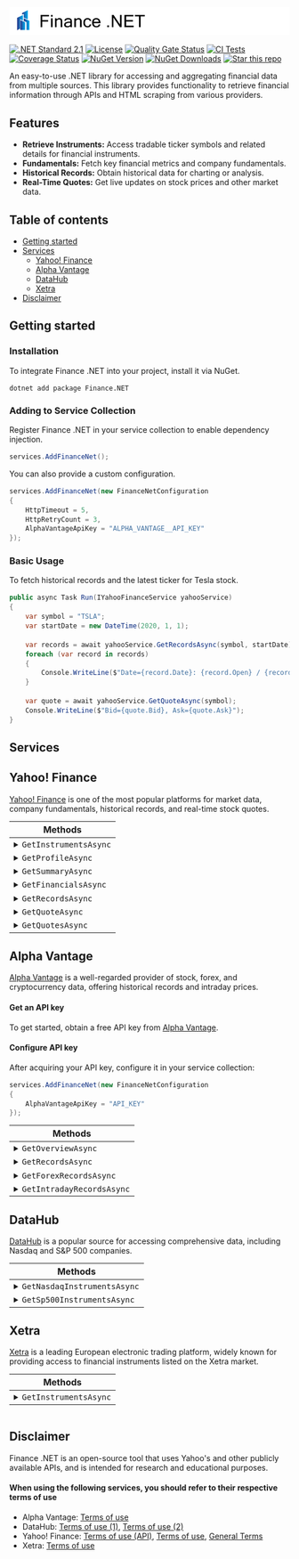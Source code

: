 ![Banner](./src/banner.png)

[![.NET Standard 2.1](https://img.shields.io/badge/.NET%20Standard-2.1-blue)](#)
[![License](https://img.shields.io/badge/License-MIT-blue.svg)](./LICENSE)
[![Quality Gate Status](https://sonarcloud.io/api/project_badges/measure?project=thorstenalpers_Finance.NET&metric=alert_status)](https://sonarcloud.io/project/issues?issueStatuses=OPEN%2CCONFIRMED&id=thorstenalpers_Finance.NET)
[![CI Tests](https://github.com/thorstenalpers/Finance.NET/actions/workflows/ci.yml/badge.svg)](https://github.com/thorstenalpers/Finance.NET/actions/workflows/ci.yml)
[![Coverage Status](https://coveralls.io/repos/github/thorstenalpers/Finance.NET/badge.svg?branch=develop)](https://coveralls.io/github/thorstenalpers/Finance.NET?branch=develop)
[![NuGet Version](https://img.shields.io/nuget/v/Finance.NET.svg)](https://www.nuget.org/packages/Finance.NET)
[![NuGet Downloads](https://img.shields.io/nuget/dt/Finance.NET.svg)](https://www.nuget.org/packages/Finance.NET)
[![Star this repo](https://img.shields.io/github/stars/thorstenalpers/Finance.NET.svg?style=social&label=Star&maxAge=60)](https://github.com/thorstenalpers/Finance.NET)

An easy-to-use .NET library for accessing and aggregating financial data from multiple sources. This library provides functionality to retrieve financial information through APIs and HTML scraping from various providers.

## Features

* **Retrieve Instruments:** Access tradable ticker symbols and related details for financial instruments.
* **Fundamentals:** Fetch key financial metrics and company fundamentals.
* **Historical Records:** Obtain historical data for charting or analysis.
* **Real-Time Quotes:** Get live updates on stock prices and other market data.

## Table of contents

* [Getting started](#getting-started)
* [Services](#services)
  * [Yahoo! Finance](#yahoo-finance)
  * [Alpha Vantage](#alpha-vantage)
  * [DataHub](#datahub)
  * [Xetra](#xetra)
* [Disclaimer](#disclaimer)

## Getting started

### Installation

To integrate Finance .NET into your project, install it via NuGet.

```shell
dotnet add package Finance.NET
```

### Adding to Service Collection

Register Finance .NET in your service collection to enable dependency injection.

```csharp
services.AddFinanceNet();
```

You can also provide a custom configuration.

```csharp
services.AddFinanceNet(new FinanceNetConfiguration
{
    HttpTimeout = 5,
    HttpRetryCount = 3,                                
    AlphaVantageApiKey = "ALPHA_VANTAGE__API_KEY"
});
```

### Basic Usage

To fetch historical records and the latest ticker for Tesla stock.

```csharp
public async Task Run(IYahooFinanceService yahooService)
{
    var symbol = "TSLA";
    var startDate = new DateTime(2020, 1, 1);

    var records = await yahooService.GetRecordsAsync(symbol, startDate);
    foreach (var record in records)
    {
        Console.WriteLine($"Date={record.Date}: {record.Open} / {record.Close}");
    }

    var quote = await yahooService.GetQuoteAsync(symbol);
    Console.WriteLine($"Bid={quote.Bid}, Ask={quote.Ask}");
}
```

## Services

## Yahoo! Finance

[Yahoo! Finance](https://finance.yahoo.com/) is one of the most popular platforms for market data, company fundamentals, historical records, and real-time stock quotes.

<div style="width: 100%;">
<table style="width: 100%;">
  <thead>
    <tr>
      <th style="font-size: 16px;">Methods</th>
    </tr>
  </thead>
  <tbody>
    <tr style="background-color: transparent;">
      <td>
      <details><summary style="margin: 1px"><code style="font-size: 14px">GetInstrumentsAsync</code></summary>
      <div style="height: 1px; background-color: #ddd; width: 100%; margin-top: 10px;"></div>

#### Description

Retrieves a collection of financial instruments.

#### Parameters

* `EAssetType? filterByType`: An optional filter to specify the type of asset. If not provided, all asset types will be included.  
  Possible values for `EAssetType`:

  | Value  | Name   | Description                                    |
  |--------|--------|------------------------------------------------|
  | `1`    | Stock  | A stock instrument.                |
  | `2`    | ETF    | An exchange-traded fund (ETF).      |
  | `3`    | Forex  | A foreign exchange (Forex) instrument. |
  | `4`    | Crypto | A cryptocurrency instrument.        |
  | `5`    | Index  | An index instrument.                |

* `CancellationToken token`: (Optional) Cancellation token to cancel the operation if needed.

#### Returns

A task that resolves to an `IEnumerable<Instrument>` containing the following properties for each item:

| Property           | Type              | Description                            | Example         |
|--------------------|-------------------|----------------------------------------|-----------------|
| `Symbol`           | `string?`         | The ticker symbol of the instrument.   | AAPL            |
| `InstrumentType`   | `EAssetType?`     | The type of the financial instrument.  | Stock           |


#### Example

```csharp
public async Task Run(IYahooFinanceService yahooService)
{
    // Retrieve all instruments
    var instruments = await yahooService.GetInstrumentsAsync();

    // Retrieve only stock instruments
    var stockInstruments = await yahooService.GetInstrumentsAsync(EAssetType.Stock);

    foreach (var instrument in stockInstruments)
    {
        Console.WriteLine($"Symbol: {instrument.Symbol}, Type: {instrument.InstrumentType}");
    }
}
```
</details>
</td>
    </tr>
        <tr style="background-color: transparent;">
      <td>
      <details><summary style="margin: 1px"><code style="font-size: 14px">GetProfileAsync</code></summary>
      <div style="height: 1px; background-color: #ddd; width: 100%; margin-top: 10px;"></div>


#### Description

Retrieves the profile of a specific entity based on its symbol.

#### Parameters

* `string symbol`: The symbol of the quote (e.g., `"AAPL"` for Apple).
* `CancellationToken token`: (Optional) Cancellation token to cancel the operation if needed.

#### Returns

A task that resolves to a `Profile` containing the following properties:

| Property        | Type        | Description                                    | Example                     |
|-----------------|-------------|------------------------------------------------|-----------------------------|
| `Adress`        | `string?`   | The address of the entity.                     | One Apple Park Way, Cupertino, CA 95014 |
| `Phone`         | `string?`   | The phone number of the entity.                | +1-800-MY-APPLE             |
| `Website`       | `string?`   | The website URL of the entity.                 | https://www.apple.com       |
| `Sector`        | `string?`   | The sector in which the entity operates.       | Technology                  |
| `Industry`      | `string?`   | The industry the entity belongs to.            | Consumer Electronics        |
| `CntEmployees`  | `long?`     | The number of employees.                       | 164000                      |
| `Description`   | `string?`   | A brief description of the entity.             | Apple designs and ... |


#### Example

```csharp
public async Task Run(IYahooFinanceService yahooService)
{
    var profile = await yahooService.GetProfileAsync("AAPL");

    Console.WriteLine($"Address: {profile.Adress}");
    Console.WriteLine($"Sector: {profile.Sector}");
    Console.WriteLine($"Industry: {profile.Industry}");
    Console.WriteLine($"Description: {profile.Description}");
}
```

</details>
</td>
    </tr>
            <tr style="background-color: transparent;">
      <td>
      <details><summary style="margin: 1px"><code style="font-size: 14px">GetSummaryAsync</code></summary>
      <div style="height: 1px; background-color: #ddd; width: 100%; margin-top: 10px;"></div>

#### Description

Retrieves the summary of a specific asset based on its symbol.

#### Parameters

* `string symbol`: The symbol of the quote (e.g., `"AAPL"` for Apple).
* `CancellationToken token`: (Optional) Cancellation token to cancel the operation if needed.

#### Returns

A task that resolves to a `Summary` containing the following properties:

| Property                | Type          | Description                                                   | Example                 |
|-------------------------|---------------|---------------------------------------------------------------|-------------------------|
| `Name`                  | `string?`     | Name of the asset.                                            | Apple Inc.              |
| `MarketTimeNotice`      | `string?`     | Notice of market status.                                      | Market Closed           |
| `PreviousClose`         | `decimal?`    | Previous closing price.                                       | 180.14                  |
| `Open`                  | `decimal?`    | Opening price of the stock.                                   | 182.20                  |
| `Bid`                   | `decimal?`    | Current bid price.                                            | 180.00                  |
| `Ask`                   | `decimal?`    | Current ask price.                                            | 181.00                  |
| `DaysRange_Min`         | `decimal?`    | Minimum price today.                                          | 179.50                  |
| `DaysRange_Max`         | `decimal?`    | Maximum price today.                                          | 183.00                  |
| `WeekRange52_Min`       | `decimal?`    | Minimum price in 52 weeks.                                    | 130.20                  |
| `WeekRange52_Max`       | `decimal?`    | Maximum price in 52 weeks.                                    | 190.50                  |
| `Volume`                | `decimal?`    | Total volume traded today.                                    | 25,000,000              |
| `AvgVolume`             | `decimal?`    | Average daily volume.                                         | 30,000,000              |
| `MarketCap_Intraday`    | `decimal?`    | Market cap in the current session.                            | 2.85T                   |
| `Beta_5Y_Monthly`       | `decimal?`    | 5-year beta (monthly data).                                   | 1.20                    |
| `PE_Ratio_TTM`          | `decimal?`    | Price-to-earnings ratio (TTM).                                | 28.90                   |
| `EPS_TTM`               | `decimal?`    | Earnings per share (TTM).                                     | 6.22                    |
| `EarningsDate`          | `DateTime?`   | Date of the next earnings report.                             | 2025-02-15              |
| `Forward_Dividend`      | `decimal?`    | Expected forward dividend.                                    | 0.88                    |
| `Forward_Yield`         | `decimal?`    | Forward dividend yield.                                       | 0.49%                   |
| `Ex_DividendDate`       | `DateTime?`   | Ex-dividend date.                                             | 2025-01-10              |
| `OneYearTargetEst`      | `decimal?`    | One-year target price estimate. 

#### Example

```csharp
public async Task Run(IYahooFinanceService yahooService)
{
    // Retrieve the summary for Apple Inc.
    var summary = await yahooService.GetSummaryAsync("AAPL");

    Console.WriteLine($"Name: {summary.Name}");
    Console.WriteLine($"Previous Close: {summary.PreviousClose}");
    Console.WriteLine($"Open: {summary.Open}");
    Console.WriteLine($"Bid: {summary.Bid}");
    Console.WriteLine($"Ask: {summary.Ask}");
    Console.WriteLine($"Average Volume: {summary.AvgVolume}");
    Console.WriteLine($"EPS (TTM): {summary.EPS_TTM}");
}
```

</details>
</td>
    </tr>
            <tr style="background-color: transparent;">
      <td>
      <details><summary style="margin: 1px"><code style="font-size: 14px">GetFinancialsAsync</code></summary>
      <div style="height: 1px; background-color: #ddd; width: 100%; margin-top: 10px;"></div>

#### Description

Retrieves the financial reports for a specified asset identified by its symbol.

#### Parameters

* `string symbol`: The symbol of the quote (e.g., `"AAPL"` for Apple).
* `CancellationToken token`: (Optional) Cancellation token to cancel the operation if needed.

#### Returns

A task that resolves to a `Dictionary<string, FinancialReport>` where the key is the label (e.g., "Annual Report 2024") and the value is a `FinancialReport` containing the following properties:

| Property                                         | Type          | Description                                                                                 | Example                  |
|--------------------------------------------------|---------------|---------------------------------------------------------------------------------------------|--------------------------|
| `TickerSymbol`                                   | `string?`     | The company's stock symbol.                                                                | AAPL                     |
| `TotalRevenue`                                   | `decimal?`    | Total revenue generated.                                                                   | 394,328,000,000          |
| `CostOfRevenue`                                  | `decimal?`    | Direct costs of goods/services sold.                                                       | 213,459,000,000          |
| `GrossProfit`                                    | `decimal?`    | Gross profit (Revenue - Cost of Revenue).                                                  | 180,869,000,000          |
| `OperatingExpense`                               | `decimal?`    | Operating expenses incurred.                                                               | 34,152,000,000           |
| `OperatingIncome`                                | `decimal?`    | Operating income (Gross Profit - Operating Expenses).                                      | 146,717,000,000          |
| `NetNonOperatingInterestIncomeExpense`           | `decimal?`    | Net non-operating interest income/expense.                                                 | 2,500,000,000            |
| `OtherIncomeExpense`                             | `decimal?`    | Other non-core income/expenses.                                                            | -1,200,000,000           |
| `PretaxIncome`                                   | `decimal?`    | Pretax income before taxes.                                                                | 148,017,000,000          |
| `TaxProvision`                                   | `decimal?`    | Income taxes provisioned.                                                                  | 25,000,000,000           |
| `NetIncomeCommonStockholders`                    | `decimal?`    | Net income for common stockholders.                                                       | 123,017,000,000          |
| `DilutedNIAvailableToComStockholders`            | `decimal?`    | Diluted net income for common stockholders.                                               | 120,517,000,000          |
| `BasicEPS`                                       | `decimal?`    | Basic earnings per share.                                                                  | 6.25                     |
| `DilutedEPS`                                     | `decimal?`    | Diluted earnings per share.                                                                | 6.15                     |
| `BasicAverageShares`                             | `decimal?`    | Basic average shares for EPS.                                                             | 19,700,000,000           |
| `DilutedAverageShares`                           | `decimal?`    | Diluted average shares for EPS.                                                           | 19,600,000,000           |
| `TotalOperatingIncomeAsReported`                 | `decimal?`    | Reported total operating income.                                                          | 146,700,000,000          |
| `TotalExpenses`                                  | `decimal?`    | Total expenses incurred.                                                                   | 247,611,000,000          |
| `NetIncomeFromContinuingAndDiscontinuedOperation`| `decimal?`    | Net income from all operations.                                                           | 123,017,000,000          |
| `NormalizedIncome`                               | `decimal?`    | Normalized income adjusted for irregularities.                                             | 125,500,000,000          |
| `InterestIncome`                                 | `decimal?`    | Interest income earned.                                                                   | 5,000,000,000            |
| `InterestExpense`                                | `decimal?`    | Interest expense incurred.                                                                | 2,500,000,000            |
| `NetInterestIncome`                              | `decimal?`    | Net interest income (Income - Expense).                                                  | 2,500,000,000            |
| `EBIT`                                           | `decimal?`    | Earnings Before Interest and Taxes.                                                       | 148,217,000,000          |
| `EBITDA`                                         | `decimal?`    | Earnings Before Interest, Taxes, Depreciation, and Amortization.                          | 151,217,000,000          |
| `ReconciledCostOfRevenue`                        | `decimal?`    | Adjusted cost of revenue.                                                                 | 212,000,000,000          |
| `ReconciledDepreciation`                         | `decimal?`    | Adjusted depreciation expense.                                                            | 3,000,000,000            |
| `NetIncomeFromContinuingOperationNetMinorityInterest` | `decimal?`| Net income from continuing operations.                                                   | 121,017,000,000          |
| `TotalUnusualItemsExcludingGoodwill`             | `decimal?`    | Total unusual items, excluding goodwill.                                                  | -2,000,000,000           |
| `TotalUnusualItems`                              | `decimal?`    | Total unusual items, including goodwill.                                                  | -2,000,000,000           |
| `NormalizedEBITDA`                               | `decimal?`    | Adjusted EBITDA for unusual items.                                                       | 153,217,000,000          |
| `TaxRateForCalcs`                                | `decimal?`    | Tax rate used in calculations.                                                           | 16.9%                    |
| `TaxEffectOfUnusualItems`                        | `decimal?`    | Tax effect of unusual items.                                                             | -500,000,000             |


#### Example

```csharp
public async Task Run(IYahooFinanceService yahooService)
{
    // Retrieve financial reports for Apple Inc.
    var financialReports = await yahooService.GetFinancialsAsync("AAPL");

    foreach (var label in financialReports.Keys)
    {
        var report = financialReports[label];
        Console.WriteLine($"Label: {label}");
        Console.WriteLine($"Ticker Symbol: {report.TickerSymbol}");
        Console.WriteLine($"Total Revenue: {report.TotalRevenue}");
        Console.WriteLine($"Cost of Revenue: {report.CostOfRevenue}");
        Console.WriteLine($"Gross Profit: {report.GrossProfit}");
        Console.WriteLine($"Operating Income: {report.OperatingIncome}");
        Console.WriteLine($"Net Income: {report.NetIncomeCommonStockholders}");
        Console.WriteLine();
    }
}
```

</details>
</td>
    </tr>
        <tr style="background-color: transparent;">
      <td>
      <details><summary style="margin: 1px"><code style="font-size: 14px">GetRecordsAsync</code></summary>
      <div style="height: 1px; background-color: #ddd; width: 100%; margin-top: 10px;"></div>

#### Description

Retrieves historical stock market data records for a specified asset identified by its symbol. Users can specify an optional date range.

#### Parameters

* `string symbol`: The symbol of the quote (e.g., `"AAPL"` for Apple).
* `DateTime? startDate`: (Optional) Start date for retrieving historical records. Defaults to 7 days before the current date if not provided.
* `DateTime? endDate`: (Optional) End date for retrieving historical records. Defaults to the current date if not provided.
* `CancellationToken token`: (Optional) Cancellation token to cancel the operation if needed.

#### Returns

A task that resolves to an `IEnumerable<Record>`, where each `Record` represents a historical data point with the following properties:

| Property          | Type        | Description                                                                                 | Example           |
|-------------------|-------------|---------------------------------------------------------------------------------------------|-------------------|
| `Date`            | `DateTime`  | The date of the record.                                                                     | 2025-01-01        |
| `Open`            | `decimal?`  | The opening price.                                                                          | 150.25            |
| `High`            | `decimal?`  | The highest price during the trading session.                                               | 155.00            |
| `Low`             | `decimal?`  | The lowest price during the trading session.                                                | 148.50            |
| `Close`           | `decimal?`  | The closing price at the end of the trading session.                                        | 152.75            |
| `AdjustedClose`   | `decimal?`  | The adjusted closing price, accounting for stock splits and dividends.                      | 153.00            |
| `Volume`          | `long?`     | The trading volume (number of shares traded).                                               | 10,000,000        |

#### Example

```csharp
public async Task Run(IYahooFinanceService yahooService)
{
    // Retrieve historical records for Apple Inc. for the last 30 days
    var startDate = DateTime.UtcNow.AddDays(-30);
    var endDate = DateTime.UtcNow;

    var records = await yahooService.GetRecordsAsync("AAPL", startDate, endDate);

    foreach (var record in records)
    {
        Console.WriteLine($"Date: {record.Date:yyyy-MM-dd}");
        Console.WriteLine($"Open: {record.Open:C}");
        Console.WriteLine($"Close: {record.Close:C}");
        Console.WriteLine();
    }
}
```

</details>
</td>
    </tr>
        <tr style="background-color: transparent;">
      <td>
      <details><summary style="margin: 1px"><code style="font-size: 14px">GetQuoteAsync</code></summary>
      <div style="height: 1px; background-color: #ddd; width: 100%; margin-top: 10px;"></div>

#### Description

Retrieves detailed information about a specific financial quote, identified by its symbol. This API is useful for accessing comprehensive data about a stock, ETF, or other traded financial instruments.

#### Parameters

- `string symbol`: The symbol of the quote (e.g., `"AAPL"` for Apple).
- `CancellationToken token`: (Optional) A cancellation token that can be used to cancel the operation if needed.

#### Returns

A task that resolves to a `Quote` object. The `Quote` record contains detailed information about the requested financial instrument, as described in the table below.

| Property                          | Type         | Description                                                             | Example           |
|------------------------------------|--------------|-------------------------------------------------------------------------|-------------------|
| `Language`                         | `string?`    | The language of the quote.                                               | "en"              |
| `Region`                           | `string?`    | The region of the quote.                                                 | "US"              |
| `QuoteType`                        | `string?`    | The type of the quote.                                                   | "equity"          |
| `TypeDisp`                         | `string?`    | The display type of the quote.                                           | "STOCK"           |
| `QuoteSourceName`                  | `string?`    | The source of the quote.                                                 | "Yahoo Finance"   |
| `CustomPriceAlertConfidence`       | `string?`    | The confidence level of a custom price alert.                            | "HIGH"            |
| `Currency`                         | `string?`    | The currency in which the stock is traded.                               | "USD"             |
| `Exchange`                         | `string?`    | The exchange on which the stock is listed.                               | "NASDAQ"          |
| `ShortName`                        | `string?`    | The short name of the symbol.                                            | "AAPL"            |
| `LongName`                         | `string?`    | The full name of the symbol.                                             | "Apple Inc."      |
| `ExchangeTimezoneName`             | `string?`    | The time zone of the exchange.                                           | "America/New_York"|
| `ExchangeTimezoneShortName`        | `string?`    | The abbreviated time zone of the exchange.                               | "EST"             |
| `GmtOffSetMilliseconds`            | `long?`      | The GMT offset in milliseconds.             | -18000000         |
| `Market`                           | `string?`    | The market the instrument is listed on.                                  | "Equity"          |
| `EsgPopulated`                     | `bool?`      | Indicates if ESG.  | `true`            |
| `RegularMarketChangePercent`       | `double?`    | The percentage change in the regular market price.                       | 2.35              |
| `RegularMarketPrice`               | `double?`    | The regular market price of the stock.                                   | 145.67            |
| `MarketState`                      | `string?`    | The market state (e.g., open or closed).                                 | "OPEN"            |
| `FullExchangeName`                 | `string?`    | The full name of the exchange.                                           | "NASDAQ Stock Market"|
| `FinancialCurrency`                | `string?`    | The financial currency used for the quote.                               | "USD"             |
| `RegularMarketOpen`                | `double?`    | The opening price of the regular market.                                 | 143.50            |
| `AverageDailyVolume3Month`         | `long?`      | The average volume over the last 3 months.                               | 1500000           |
| `AverageDailyVolume10Day`          | `long?`      | The average volume over the last 10 days.                                | 2000000           |
| `FiftyTwoWeekLowChange`            | `double?`    | The change in the 52-week low price.                                    | 10.00             |
| `FiftyTwoWeekLowChangePercent`     | `double?`    | The percentage change in the 52-week low price.                         | 7.5               |
| `FiftyTwoWeekRange`                | `string?`    | The 52-week price range.                                                 | "120.00 - 160.00" |
| `FiftyTwoWeekHighChange`           | `double?`    | The change in the 52-week high price.                                   | -5.00             |
| `FiftyTwoWeekHighChangePercent`    | `double?`    | The percentage change in the 52-week high price.                        | -3.12             |
| `FiftyTwoWeekLow`                  | `double?`    | The price at its 52-week low.                                           | 120.00            |
| `FiftyTwoWeekHigh`                 | `double?`    | The price at its 52-week high.                                          | 160.00            |
| `FiftyTwoWeekChangePercent`        | `double?`    | The percentage change in the 52-week price.                             | 5.0               |
| `EarningsDate`                     | `DateTime?`  | The earnings date.                                                       | 2025-02-01        |
| `DividendRate`                     | `double?`    | The current dividend rate.                                               | 0.22              |
| `DividendDate`                     | `DateTime?`  | The date of the next dividend payment.                                   | 2025-04-15        |
| `TrailingAnnualDividendYield`      | `double?`    | The trailing annual dividend yield.                                      | 1.5               |
| `MarketCap`                        | `long?`      | The market capitalization of the company.                                | 2450000000000     |
| `ForwardPe`                        | `double?`    | The forward PE ratio.                                                    | 28.9              |
| `PriceToBook`                      | `double?`    | The price-to-book ratio.                                                 | 12.5              |
| `AverageAnalystRating`             | `string?`    | The average analyst rating.                                              | "Buy"             |
| `Tradeable`                        | `bool?`      | Indicates whether the instrument is tradeable.                           | `true`            |
| `HasPrePostMarketData`             | `bool?`      | Has the quote pre/post-market data.                    | `true`            |
| `FirstTradeDate`                   | `DateTime?`  | The date of the first trade.                                             | 1980-12-12        |
| `DisplayName`                      | `string?`    | The display name of the stock.                                           | "Apple Inc."      |
| `Symbol`                           | `string?`    | The symbol (ticker) of the stock.                                        | "AAPL"            |


#### Example

```csharp
public async Task DisplayQuote(IYahooFinanceService yahooService)
{
    // Retrieve a quote for Apple Inc.
    var quote = await yahooService.GetQuoteAsync("AAPL");

    Console.WriteLine($"Symbol: {quote.Symbol}");
    Console.WriteLine($"Name: {quote.ShortName}");
    Console.WriteLine($"Market Price: {quote.RegularMarketPrice:C}");
    Console.WriteLine($"52-Week High: {quote.FiftyTwoWeekHigh:C}");
    Console.WriteLine($"52-Week Low: {quote.FiftyTwoWeekLow:C}");
    Console.WriteLine($"Market Cap: {quote.MarketCap:N0}");
    Console.WriteLine($"Currency: {quote.Currency}");
}
```

</details>
</td>
    </tr>
            <tr style="background-color: transparent;">
      <td>
      <details><summary style="margin: 1px"><code style="font-size: 14px">GetQuotesAsync</code></summary>
      <div style="height: 1px; background-color: #ddd; width: 100%; margin-top: 10px;"></div>

#### Description

Retrieves quote data for multiple financial instruments identified by their symbols. The data includes detailed information about each instrument, such as pricing, market performance, and other financial metrics.

#### Parameters

* `List<string> symbols`: A list of symbols for which to retrieve data (e.g., `["AAPL", "MSFT", "GOOGL"]`).
* `CancellationToken token`: (Optional) Cancellation token to cancel the operation if needed.

#### Returns

A task that resolves to an `IEnumerable<Quote>`, where each `Quote` provides comprehensive data about a specific instrument.

| Property                          | Type         | Description                                                             | Example           |
|------------------------------------|--------------|-------------------------------------------------------------------------|-------------------|
| `Language`                         | `string?`    | The language of the quote.                                               | "en"              |
| `Region`                           | `string?`    | The region of the quote.                                                 | "US"              |
| `QuoteType`                        | `string?`    | The type of the quote.                                                   | "equity"          |
| `TypeDisp`                         | `string?`    | The display type of the quote.                                           | "STOCK"           |
| `QuoteSourceName`                  | `string?`    | The source of the quote.                                                 | "Yahoo Finance"   |
| `CustomPriceAlertConfidence`       | `string?`    | The confidence level of a custom price alert.                            | "HIGH"            |
| `Currency`                         | `string?`    | The currency in which the stock is traded.                               | "USD"             |
| `Exchange`                         | `string?`    | The exchange on which the stock is listed.                               | "NASDAQ"          |
| `ShortName`                        | `string?`    | The short name of the symbol.                                            | "AAPL"            |
| `LongName`                         | `string?`    | The full name of the symbol.                                             | "Apple Inc."      |
| `ExchangeTimezoneName`             | `string?`    | The time zone of the exchange.                                           | "America/New_York"|
| `ExchangeTimezoneShortName`        | `string?`    | The abbreviated time zone of the exchange.                               | "EST"             |
| `GmtOffSetMilliseconds`            | `long?`      | The GMT offset in milliseconds.             | -18000000         |
| `Market`                           | `string?`    | The market the instrument is listed on.                                  | "Equity"          |
| `EsgPopulated`                     | `bool?`      | Indicates if ESG.  | `true`            |
| `RegularMarketChangePercent`       | `double?`    | The percentage change in the regular market price.                       | 2.35              |
| `RegularMarketPrice`               | `double?`    | The regular market price of the stock.                                   | 145.67            |
| `MarketState`                      | `string?`    | The market state (e.g., open or closed).                                 | "OPEN"            |
| `FullExchangeName`                 | `string?`    | The full name of the exchange.                                           | "NASDAQ Stock Market"|
| `FinancialCurrency`                | `string?`    | The financial currency used for the quote.                               | "USD"             |
| `RegularMarketOpen`                | `double?`    | The opening price of the regular market.                                 | 143.50            |
| `AverageDailyVolume3Month`         | `long?`      | The average volume over the last 3 months.                               | 1500000           |
| `AverageDailyVolume10Day`          | `long?`      | The average volume over the last 10 days.                                | 2000000           |
| `FiftyTwoWeekLowChange`            | `double?`    | The change in the 52-week low price.                                    | 10.00             |
| `FiftyTwoWeekLowChangePercent`     | `double?`    | The percentage change in the 52-week low price.                         | 7.5               |
| `FiftyTwoWeekRange`                | `string?`    | The 52-week price range.                                                 | "120.00 - 160.00" |
| `FiftyTwoWeekHighChange`           | `double?`    | The change in the 52-week high price.                                   | -5.00             |
| `FiftyTwoWeekHighChangePercent`    | `double?`    | The percentage change in the 52-week high price.                        | -3.12             |
| `FiftyTwoWeekLow`                  | `double?`    | The price at its 52-week low.                                           | 120.00            |
| `FiftyTwoWeekHigh`                 | `double?`    | The price at its 52-week high.                                          | 160.00            |
| `FiftyTwoWeekChangePercent`        | `double?`    | The percentage change in the 52-week price.                             | 5.0               |
| `EarningsDate`                     | `DateTime?`  | The earnings date.                                                       | 2025-02-01        |
| `DividendRate`                     | `double?`    | The current dividend rate.                                               | 0.22              |
| `DividendDate`                     | `DateTime?`  | The date of the next dividend payment.                                   | 2025-04-15        |
| `TrailingAnnualDividendYield`      | `double?`    | The trailing annual dividend yield.                                      | 1.5               |
| `MarketCap`                        | `long?`      | The market capitalization of the company.                                | 2450000000000     |
| `ForwardPe`                        | `double?`    | The forward PE ratio.                                                    | 28.9              |
| `PriceToBook`                      | `double?`    | The price-to-book ratio.                                                 | 12.5              |
| `AverageAnalystRating`             | `string?`    | The average analyst rating.                                              | "Buy"             |
| `Tradeable`                        | `bool?`      | Indicates whether the instrument is tradeable.                           | `true`            |
| `HasPrePostMarketData`             | `bool?`      | Has the quote pre/post-market data.                    | `true`            |
| `FirstTradeDate`                   | `DateTime?`  | The date of the first trade.                                             | 1980-12-12        |
| `DisplayName`                      | `string?`    | The display name of the stock.                                           | "Apple Inc."      |
| `Symbol`                           | `string?`    | The symbol (ticker) of the stock.                                        | "AAPL"            |

#### Example

```csharp
public async Task Run(IYahooFinanceService yahooService)
{
    // Retrieve quotes for Apple, Microsoft, and Google
    var symbols = new List<string> { "AAPL", "MSFT", "GOOGL" };

    var quotes = await yahooService.GetQuotesAsync(symbols);

    foreach (var quote in quotes)
    {
        Console.WriteLine($"Symbol: {quote.Symbol}");
        Console.WriteLine($"Name: {quote.DisplayName}");
        Console.WriteLine($"Price: {quote.RegularMarketPrice:C}");
        Console.WriteLine($"52-Week High: {quote.FiftyTwoWeekHigh:C}");
        Console.WriteLine($"52-Week Low: {quote.FiftyTwoWeekLow:C}");
        Console.WriteLine($"Market Cap: {quote.MarketCap:N0}");
        Console.WriteLine($"Dividend Yield: {quote.DividendYield:P}");
        Console.WriteLine($"Earnings Date: {quote.EarningsDate:yyyy-MM-dd}");
        Console.WriteLine();
    }
}
```

</details>
</td>
    </tr>
      </tbody>
</table>

## Alpha Vantage

[Alpha Vantage](https://www.alphavantage.co) is a well-regarded provider of stock, forex, and cryptocurrency data, offering historical records and intraday prices.

#### Get an API key

To get started, obtain a free API key from [Alpha Vantage](https://www.alphavantage.co/support/#api-key).

#### Configure API key

After acquiring your API key, configure it in your service collection:

```csharp
services.AddFinanceNet(new FinanceNetConfiguration
{
    AlphaVantageApiKey = "API_KEY"
});
```

<table>
  <thead>
    <tr>
      <th style="font-size: 16px;">Methods</th>
    </tr>
  </thead>
  <tbody>
    <tr style="background-color: transparent;">
      <td>
      <details><summary style="margin: 1px"><code style="font-size: 14px">GetOverviewAsync</code></summary>
      <div style="height: 1px; background-color: #ddd; width: 100%; margin-top: 10px;"></div>

#### Description

Retrieves an instrument overview for a specified stock symbol.

#### Parameters

* `string symbol`: The symbol of the asset (e.g., `"AAPL"` for Apple).
* `CancellationToken token`: (Optional) A token to cancel the operation if needed.

#### Returns

A task that resolves to an `InstrumentOverview?`. The `InstrumentOverview` contains the following properties that provide key information about the company:

| Property                      | Type       | Description                                                                                | Example                           |
|-------------------------------|------------|--------------------------------------------------------------------------------------------|-----------------------------------|
| `Symbol`                       | `string?`  | The stock symbol.                                                                          | "AAPL"                            |
| `AssetType`                    | `string?`  | The type of asset (e.g., stock, ETF).                                                      | "Equity"                          |
| `Name`                         | `string?`  | The name of the ticker or company.                                                         | "Apple Inc."                      |
| `Description`                  | `string?`  | A brief company description.                                                               | "Designs ... ."   |
| `CIK`                          | `string?`  | The Central Index Key (CIK) of the company.                                                | "0000320193"                      |
| `Exchange`                     | `string?`  | The exchange where the company is listed.                                                  | "NASDAQ"                          |
| `Currency`                     | `string?`  | The currency used for financials.                                                          | "USD"                             |
| `Country`                      | `string?`  | The country where the company is located.                                                  | "United States"                   |
| `Sector`                       | `string?`  | The company's sector (e.g., Technology).                                                   | "Technology"                      |
| `Industry`                     | `string?`  | The industry the company operates in.                                                      | "Consumer Electronics"            |
| `Address`                      | `string?`  | The company's headquarters address.                                                        | "Cupertino, CA"                   |
| `OfficialSite`                 | `string?`  | The official website of the company.                                                       | "https://www.apple.com"            |
| `FiscalYearEnd`                | `string?`  | The fiscal year end date.                                                                   | "September 30"                    |
| `LatestQuarter`                | `string?`  | The most recent available quarter.                                                         | "Q3 2024"                         |
| `MarketCapitalization`         | `long?`    | The market capitalization.                                                                  | 2320000000000                     |
| `EBITDA`                       | `string?`  | EBITDA.                           | "11200000000"                     |
| `PERatio`                      | `string?`  | The Price-to-Earnings ratio.                                                                | "27.5"                            |
| `PEGRatio`                     | `string?`  | The Price/Earnings-to-Growth ratio.                                                         | "1.4"                             |
| `BookValue`                    | `string?`  | The company's book value.                                                                  | "10.52"                           |
| `DividendPerShare`             | `string?`  | The dividend per share.                                                                     | "0.82"                            |
| `DividendYield`                | `string?`  | The dividend yield.                                                                         | "1.5%"                             |
| `EPS`                          | `string?`  | Earnings per share.                                                                         | "5.26"                            |
| `RevenuePerShareTTM`           | `string?`  | Revenue per share for the trailing twelve months.                                           | "30.5"                            |
| `ProfitMargin`                 | `string?`  | Profit margin.                                                                              | "25%"                             |
| `OperatingMarginTTM`           | `string?`  | Operating margin for the trailing twelve months.                                            | "22%"                             |
| `ReturnOnAssetsTTM`            | `string?`  | Return on assets for the trailing twelve months.                                           | "14%"                             |
| `ReturnOnEquityTTM`            | `string?`  | Return on equity for the trailing twelve months.                                           | "40%"                             |
| `RevenueTTM`                   | `string?`  | Revenue for the trailing twelve months.                                                     | "386000000000"                    |
| `GrossProfitTTM`               | `string?`  | Gross profit for the trailing twelve months.                                                | "160000000000"                    |
| `DilutedEPSTTM`                | `string?`  | Diluted earnings per share for the trailing twelve months.                                 | "5.10"                            |
| `QuarterlyEarningsGrowthYOY`   | `string?`  | Quarterly earnings growth year-over-year.                                                  | "15%"                             |
| `QuarterlyRevenueGrowthYOY`    | `string?`  | Quarterly revenue growth year-over-year.                                                   | "10%"                             |
| `AnalystTargetPrice`           | `string?`  | Analyst target price for the stock.                                                        | "175.00"                          |
| `AnalystRatingStrongBuy`       | `string?`  | Percentage of analysts recommending a strong buy.                                           | "60%"                             |
| `AnalystRatingBuy`             | `string?`  | Percentage of analysts recommending a buy.                                                 | "30%"                             |
| `AnalystRatingHold`            | `string?`  | Percentage of analysts recommending a hold.                                                | "10%"                             |
| `AnalystRatingSell`            | `string?`  | Percentage of analysts recommending a sell.                                                 | "0%"                              |
| `AnalystRatingStrongSell`      | `string?`  | Percentage of analysts recommending a strong sell.                                          | "0%"                              |
| `TrailingPE`                   | `string?`  | Trailing Price-to-Earnings ratio.                                                           | "28"                              |
| `ForwardPE`                    | `string?`  | Forward Price-to-Earnings ratio.                                                            | "25"                              |
| `PriceToSalesRatioTTM`         | `string?`  | Price-to-Sales ratio for the trailing twelve months.                                        | "6.5"                             |
| `PriceToBookRatio`             | `string?`  | Price-to-Book ratio.                                                                        | "4.3"                             |
| `EVToRevenue`                  | `string?`  | Enterprise value-to-revenue ratio.                                                          | "8.2"                             |
| `EVToEBITDA`                   | `string?`  | Enterprise value-to-EBITDA ratio.                                                           | "14.5"                            |
| `Beta`                         | `string?`  | Beta value, measuring stock volatility.                                                     | "1.2"                             |
| `FiftySecondWeekHigh`          | `string?`  | 52-week high stock price.                                                                   | "179.50"                          |
| `FiftySecondWeekLow`           | `string?`  | 52-week low stock price.                                                                    | "120.10"                          |
| `FiftyDayMovingAverage`        | `string?`  | 50-day moving average.                                                                      | "153.25"                          |
| `TwoHundredDayMovingAverage`   | `string?`  | 200-day moving average.                                                                     | "157.80"                          |
| `SharesOutstanding`            | `string?`  | Number of shares outstanding.                                                               | "5000000000"                      |
| `DividendDate`                 | `string?`  | Next dividend payment date.                                                                  | "2025-02-01"                      |
| `ExDividendDate`               | `string?`  | Ex-dividend date. 


#### Example

```csharp
public async Task Run(IAlphaVantageService alphaVantageService)
{
    // Retrieve the overview for Apple Inc.
    var overview = await alphaVantageService.GetOverviewAsync("AAPL");

    if (overview != null)
    {
        Console.WriteLine($"Symbol: {overview.Symbol}");
        Console.WriteLine($"Name: {overview.Name}");
        Console.WriteLine($"Sector: {overview.Sector}");
        Console.WriteLine($"Market Capitalization: {overview.MarketCapitalization}");
        Console.WriteLine($"Dividend Yield: {overview.DividendYield}");
        Console.WriteLine($"P/E Ratio: {overview.PERatio}");
        Console.WriteLine($"Revenue (TTM): {overview.RevenueTTM}");
    }
}
```

</details>
</td>
    </tr>
        <tr style="background-color: transparent;">
      <td>
      <details><summary style="margin: 1px"><code style="font-size: 14px">GetRecordsAsync</code></summary>
      <div style="height: 1px; background-color: #ddd; width: 100%; margin-top: 10px;"></div>

#### Description

Retrieves historical daily stock records for a given symbol within an optional date range.

#### Parameters

* `string symbol`: The stock symbol (e.g., `"AAPL"` for Apple).
* `DateTime? startDate`: (Optional) Start date for the records. Defaults to 7 days ago.
* `DateTime? endDate`: (Optional) End date for the records. Defaults to current date.
* `CancellationToken token`: (Optional) A token to cancel the operation.

#### Returns

A task that resolves to an `IEnumerable<Record>`, with the following properties:

| Property            | Type       | Description                                                                              | Example     |
|---------------------|------------|------------------------------------------------------------------------------------------|-------------|
| `Date`              | `DateTime` | The date of the record.                                                                  | "2024-12-15"|
| `Open`              | `double?`  | The opening price of the asset.                                                          | 150.25      |
| `Low`               | `double?`  | The lowest price of the asset on that date.                                               | 148.75      |
| `High`              | `double?`  | The highest price of the asset on that date.                                             | 153.50      |
| `Close`             | `double?`  | The closing price of the asset.                                                          | 151.00      |
| `AdjustedClose`     | `double?`  | The adjusted closing price, considering stock splits and dividends.                       | 150.80      |
| `Volume`            | `long?`    | The trading volume of the asset on that date.                                            | 1000000     |
| `SplitCoefficient`  | `double?`  | The stock split coefficient, if any, for the given date.                                  | 1.0         |

#### Example

```csharp
public async Task Run(IAlphaVantageService alphaVantageService)
{
    // Retrieve historical records for Apple Inc. (AAPL)
    var records = await alphaVantageService.GetRecordsAsync("AAPL", DateTime.Now.AddDays(-7), DateTime.Now);

    foreach (var record in records)
    {
        Console.WriteLine($"Date: {record.Date.ToShortDateString()}");
        Console.WriteLine($"Open: {record.Open}");
        Console.WriteLine($"High: {record.High}");
        Console.WriteLine($"Low: {record.Low}");
        Console.WriteLine($"Close: {record.Close}");
        Console.WriteLine($"Adjusted Close: {record.AdjustedClose}");
        Console.WriteLine($"Volume: {record.Volume}");
        Console.WriteLine($"Split Coefficient: {record.SplitCoefficient}");
        Console.WriteLine();
    }
}
```

</details>
</td>
    </tr>
        <tr style="background-color: transparent;">
      <td>
      <details><summary style="margin: 1px"><code style="font-size: 14px">GetForexRecordsAsync</code></summary>
      <div style="height: 1px; background-color: #ddd; width: 100%; margin-top: 10px;"></div>

#### Description

Retrieves historical daily forex (foreign exchange) records for a given currency pair within a specified date range.

#### Parameters

* `string currency1`: The source currency (e.g., `"USD"`).
* `string currency2`: The target currency (e.g., `"EUR"`).
* `DateTime startDate`: The start date for the records.
* `DateTime? endDate`: (Optional) The end date for the records. Defaults to the current date.
* `CancellationToken token`: (Optional) A token to cancel the operation.

#### Returns

A task that resolves to an `IEnumerable<ForexRecord>`, with the following properties:

| Property            | Type       | Description                                                                              | Example     |
|---------------------|------------|------------------------------------------------------------------------------------------|-------------|
| `Date`              | `DateTime?` | The date of the forex record.                                                            | "2024-12-15"|
| `Open`              | `double?`  | The opening price of the currency pair for that date.                                     | 1.1215      |
| `High`              | `double?`  | The highest price of the currency pair for that date.                                    | 1.1250      |
| `Low`               | `double?`  | The lowest price of the currency pair for that date.                                     | 1.1180      |
| `Close`             | `double?`  | The closing price of the currency pair for that date.                                    | 1.1220      |

#### Example

```csharp
public async Task Run(IAlphaVantageService alphaVantageService)
{
    // Retrieve historical forex records for USD to EUR
    var forexRecords = await alphaVantageService.GetForexRecordsAsync("USD", "EUR", DateTime.Now.AddDays(-7));

    foreach (var record in forexRecords)
    {
        Console.WriteLine($"Date: {record.Date}");
        Console.WriteLine($"Open: {record.Open}");
        Console.WriteLine($"Close: {record.Close}");
    }
}
```

</details>
</td>
    </tr>
        <tr style="background-color: transparent;">
      <td>
      <details><summary style="margin: 1px"><code style="font-size: 14px">GetIntradayRecordsAsync</code></summary>
      <div style="height: 1px; background-color: #ddd; width: 100%; margin-top: 10px;"></div>

#### Description

Retrieves intraday stock records for a given symbol within a specified date range and time interval.

#### Parameters

* `string symbol`: The stock symbol (e.g., `"AAPL"` for Apple).
* `DateTime startDate`: The start date for the records.
* `DateTime? endDate`: (Optional) The end date for the records. Defaults to the current date.
* `EInterval interval`: The time interval between data points. Default is 15 minutes. Possible values:
  - `Interval_1Min`
  - `Interval_5Min`
  - `Interval_15Min`
  - `Interval_30Min`
  - `Interval_60Min`
* `CancellationToken token`: (Optional) A token to cancel the operation.

#### Returns

A task that resolves to an `IEnumerable<IntradayRecord>`, with the following properties:

| Property         | Type       | Description                                                             | Example     |
|------------------|------------|-------------------------------------------------------------------------|-------------|
| `DateTime`       | `DateTime` | The date and time of the record.                                         | "2024-12-15 09:30" |
| `Open`           | `double`   | The opening price of the stock for that interval.                        | 145.32      |
| `High`           | `double`   | The highest price of the stock for that interval.                        | 147.10      |
| `Low`            | `double`   | The lowest price of the stock for that interval.                         | 144.98      |
| `Close`          | `double`   | The closing price of the stock for that interval.                        | 146.30      |
| `Volume`         | `long`     | The trading volume during that interval.                                 | 1234567    |


#### Example

```csharp
public async Task Run(IAlphaVantageService alphaVantageService)
{
    // Retrieve intraday stock records for AAPL with a 15-minute interval
    var intradayRecords = await alphaVantageService.GetIntradayRecordsAsync("AAPL", DateTime.Now.AddDays(-1), DateTime.Now, EInterval.Interval_15Min);

    foreach (var record in intradayRecords)
    {
        Console.WriteLine($"DateTime: {record.DateTime}");
        Console.WriteLine($"Open: {record.Open}");
        Console.WriteLine($"Close: {record.Close}");
    }
}
```

</details>
</td>
    </tr>
      </tbody>
</table>

## DataHub

[DataHub](https://www.datahub.io) is a popular source for accessing comprehensive data, including Nasdaq and S&P 500 companies.

<table>
  <thead>
    <tr>
      <th style="font-size: 16px;">Methods</th>
    </tr>
  </thead>
  <tbody>
    <tr  style="background-color: transparent;">
      <td>
      <details><summary style="margin: 1px"><code style="font-size: 14px">GetNasdaqInstrumentsAsync</code></summary>
      <div style="height: 1px; background-color: #ddd; width: 100%; margin-top: 10px;"></div>

#### Description

Retrieves a collection of more than 4,000 Nasdaq instruments.

#### Parameters

* `CancellationToken token`: (Optional) Cancellation token.

#### Returns

A task that resolves to an `IEnumerable<NasdaqInstrument>` containing the following properties for each item:

| Property | Type       | Description                                       | Example       |
|----------|------------|---------------------------------------------------|---------------|
| `Symbol` | `string?`  | The ticker symbol of the instrument.              | TSLA          |
| `Name`   | `string?`  | The company name associated with the instrument. | Tesla, Inc.   |

#### Example

```csharp
public async Task Run(IDataHubService datahubService)
{
    var instruments = await datahubService.GetNasdaqInstrumentsAsync();
    foreach (var item in instruments)
    {
        Console.WriteLine($"Symbol: {item.Symbol}, Name: {item.Name}");
    }
}
```

</details>
</td>
    </tr>
        <tr style="background-color: transparent;">
      <td>
      <details><summary style="margin: 1px"><code style="font-size: 14px">GetSp500InstrumentsAsync</code></summary>
      <div style="height: 1px; background-color: #ddd; width: 100%; margin-top: 10px;"></div>

#### Description

Retrieves a collection of S&P 500 instruments.

#### Parameters

* `CancellationToken token`: (Optional) Cancellation token.

#### Returns

A task that resolves to an `IEnumerable<Sp500Instrument>` containing the following properties for each item:

| Property             | Type         | Description                         | Example            |
|----------------------|--------------|-------------------------------------|--------------------|
| `Symbol`             | `string?`    | Ticker symbol of the instrument.    | TSLA               |
| `Name`               | `string?`    | Name of the instrument/company.     | Tesla, Inc.        |
| `Sector`             | `string?`    | Sector of the instrument.           | Automobile Manufacturers |
| `Price`              | `double?`    | Current price of the instrument.    | 345.16             |
| `PriceEarnings`      | `double?`    | Price-to-earnings ratio.            | 94.31              |
| `DividendYield`      | `double?`    | Dividend yield.                     | 0.89               |
| `EarningsShare`      | `double?`    | Earnings per share.                 | 3.66               |
| `FiftyTwoWeekLow`    | `double?`    | 52-week low price.                  | 338.8              |
| `FiftyTwoWeekHigh`   | `double?`    | 52-week high price.                 | 361.93             |
| `MarketCap`          | `long?`      | Market capitalization.              | 1107284384000      |
| `EBITDA`             | `long?`      | EBITDA value.                       | 13244000256        |
| `PriceSales`         | `double?`    | Price-to-sales ratio.               | 11.41              |
| `PriceBook`          | `double?`    | Price-to-book ratio.                | 15.82              |

#### Example

```csharp
public async Task Run(IDataHubService datahubService)
{
    var instruments = await datahubService.GetSp500InstrumentsAsync();
    foreach (var item in instruments)
    {
        Console.WriteLine($"Symbol: {item.Symbol}, Name: {item.Name}, Sector: {item.Sector}");
    }
}
```

</details>
</td>
    </tr>
      </tbody>
</table>

## Xetra

[Xetra](https://www.xetra.com/) is a leading European electronic trading platform, widely known for providing access to financial instruments listed on the Xetra market.

<table>
  <thead>
    <tr>
      <th style="font-size: 16px;">Methods</th>
    </tr>
  </thead>
  <tbody>
    <tr>
      <td>
      <details><summary style="margin: 1px"><code style="font-size: 14px">GetInstrumentsAsync</code></summary>
      <div style="height: 1px; background-color: #ddd; width: 100%; margin-top: 10px;"></div>

#### Description

Retrieves a collection of more than 3,000 Xetra instruments.

#### Parameters

* `CancellationToken token`: (Optional) Cancellation token.

#### Returns

A task that resolves to an `IEnumerable<Instrument>` containing the following properties for each item:

| Property          | Type       | Description                                         | Example             |
|-------------------|------------|-----------------------------------------------------|---------------------|
| `Symbol`          | `string?`  | Ticker symbol of the financial instrument.          | TL0.DE              |
| `InstrumentStatus`| `string?`  | Current status of the instrument.                   | Active              |
| `InstrumentName`  | `string?`  | Full name of the financial instrument.              | TESLA INC. DL -,001 |
| `ISIN`            | `string?`  | International Securities Identification Number.      | US88160R1014        |
| `WKN`             | `string?`  | German securities identification number.            | 000A1CX3T           |
| `Mnemonic`        | `string?`  | Shorthand or mnemonic code for the instrument.      | TL0                 |
| `InstrumentType`  | `string?`  | Type of financial instrument (e.g., CS, ETF, ETN).  | CS                  |
| `Currency`        | `string?`  | Currency in which the instrument is traded.         | EUR                 |

#### Example

```csharp
public async Task Run(IXetraService xetraService)
{
    var instruments = await xetraService.GetInstrumentsAsync();
    foreach (var item in instruments)
    {
        Console.WriteLine($"Symbol: {item.Symbol}, Name: {item.InstrumentName}");
    }
}
```

</details>
</td>
    </tr>
  </tbody>
</table>

<div style="height: 1px;"></div>

## Disclaimer

Finance .NET is an open-source tool that uses Yahoo's and other publicly available APIs, and is intended for research and educational purposes.

#### When using the following services, you should refer to their respective terms of use

* Alpha Vantage: [Terms of use](https://www.alphavantage.co/)
* DataHub: [Terms of use (1)](https://github.com/datasets/s-and-p-500-companies), [Terms of use (2)](https://github.com/datasets/nasdaq-listings)
* Yahoo! Finance: [Terms of use (API)](https://policies.yahoo.com/us/en/yahoo/terms/product-atos/apiforydn/index.htm), [Terms of use](https://legal.yahoo.com/us/en/yahoo/terms/otos/index.html), [General Terms](https://policies.yahoo.com/us/en/yahoo/terms/index.htm)
* Xetra: [Terms of use](https://www.xetra.com/xetra-de/instrumente/alle-handelbaren-instrumente)
